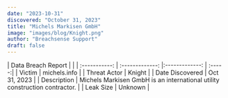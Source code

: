 ```yaml
---
date: "2023-10-31"
discovered: "October 31, 2023"
title: "Michels Markisen GmbH"
image: "images/blog/Knight.png"
author: "Breachsense Support"
draft: false
---
```


| Data Breach Report           |              | 
| :-----------: | :-------------:     |:-------------:    | :-----:|
| Victim      | michels.info      | 
| Threat Actor      | Knight      | 
| Date Discovered      | Oct 31, 2023      | 
| Description      | Michels Markisen GmbH is an international utility construction contractor.      | 
| Leak Size      | Unknown      | 

